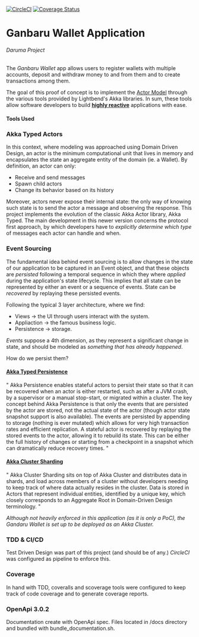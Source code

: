 [![CircleCI](https://circleci.com/gh/circleci/circleci-docs.svg?style=svg)](https://app.circleci.com/pipelines/github/JulianIrigoyen/ganbaru-wallet)
[![Coverage Status](https://coveralls.io/repos/github/JulianIrigoyen/ganbaru-wallet/badge.svg?branch=master)](https://coveralls.io/github/JulianIrigoyen/ganbaru-wallet?branch=master)
# Ganbaru Wallet Application
###### Daruma Project
The _Ganbaru Wallet_ app allows users to register wallets with multiple accounts, deposit and withdraw money to and from them and to create transactions among them. 

The goal of this proof of concept is to implement the [Actor Model](https://doc.akka.io/docs/akka/current/typed/guide/actors-motivation.html) through the various tools provided by Lightbend's Akka libraries. In sum, these tools allow software developers to build **[highly reactive](https://www.lightbend.com/blog/reactive-manifesto-20)** applications with ease.

#### Tools Used

### Akka Typed Actors
In this context, where modeling was approached using Domain Driven Design, an actor is the minimum computational unit that lives in memory and encapsulates the state an aggregate entity of the domain (ie. a Wallet). By definition, an actor can only:

* Receive and send messages
* Spawn child actors 
* Change its behavior based on its history

Moreover, actors never expose their internal state: the only way of knowing such state is to send the actor a message and observing the response. 
This project implements the evolution of the classic Akka Actor library, Akka Typed. The main development in this newer version concerns the protocol first approach, by which developers have to _explicitly determine which *type*_ of messages each actor can handle and when. 

### Event Sourcing
The fundamental idea behind event sourcing is to allow changes in the state of our application to be captured in an Event object, and that these objects are *_persisted_* following a temporal sequence in which they where *_applied_* during the application's state lifecycle. This implies that all state can be represented by either an event or a sequence of events. State can be _recovered_ by replaying these persisted events. 

Following the typical 3 layer architecture, where we find: 
* Views       -> the UI through users interact with the system. 
* Appliaction -> the famous business logic.
* Persistence -> storage.

_*Events*_ suppose a 4th dimension, as they represent a significant change in state, and should be modeled as *something that has already happened*. 

How do we persist them?

#### [Akka Typed Persistence](https://doc.akka.io/docs/akka/current/typed/persistence.html)
" Akka Persistence enables stateful actors to persist their state so that it can be recovered when an actor 
is either restarted, such as after a JVM crash, by a supervisor or a manual stop-start, or migrated within a cluster. The key concept behind Akka Persistence is that only the events that are persisted by the actor are stored, not the actual state of the actor (though actor state snapshot support is also available). The events are persisted by appending to storage (nothing is ever mutated) which allows for very high transaction rates and efficient replication. A stateful actor is recovered by replaying the stored events to the actor, allowing it to rebuild its state. This can be either the full history of changes or starting from a checkpoint in a snapshot which can dramatically reduce recovery times. "


#### [Akka Cluster Sharding](https://doc.akka.io/docs/akka/current/typed/cluster-sharding.html)
" Akka Cluster Sharding sits on top of Akka Cluster and distributes data in shards, and load across members of a cluster without developers needing to keep track of where data actually resides in the cluster. Data is stored in Actors that represent individual entities, identified by a unique key, which closely corresponds to an Aggregate Root in Domain-Driven Design terminology. "

_Although not heavily enforced in this application (as it is only a PoC), the Gandaru Wallet is set up to be deployed as an Akka Cluster._ 

### TDD & CI/CD
Test Driven Design was part of this project (and should be of any.) *CircleCI* was configured as pipeline to enforce this.

### Coverage
In hand with TDD, coveralls and scoverage tools were configured to keep track of code coverage and to generate coverage reports. 

### OpenApi 3.0.2
Documentation create with OpenApi spec. Files located in /docs directory and bundled with bundle_documentation.sh. 
